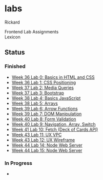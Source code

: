 # labs
Rickard

Frontend Lab Assignments  
Lexicon

## Status

### Finished

- [Week 36 Lab 0: Basics in HTML and CSS](00_week36_basics_html_css/)
- [Week 36 Lab 1: CSS Positioning](01_week36_css_positioning/)  
- [Week 37 Lab 2: Media Queries](02_week37_media_queries/)  
- [Week 37 Lab 3: Bootstrap](03_week37_bootstrap/)  
- [Week 38 Lab 4: Basics JavaScript](04_week38_basics_js/)
- [Week 38 Lab 5: Arrays](05_week38_arrays/)
- [Week 39 Lab 6: Arrow Functions](06_week39_arrow_functions/) 
- [Week 39 Lab 7: DOM Manipulation](07_week39_dom_manipulation/)
- [Week 40 Lab 8: Form Validation](08_week40_form_validation/) 
- [Week 40 Lab 9: Navigation, Array, Switch](09_week40_nav_array_switch/)
- [Week 41 Lab 10: Fetch (Deck of Cards API)](10_week41_fetch/)
- [Week 43 Lab 11: UX VPC](11_week43_ux_vpc/)
- [Week 43 Lab 12: UX Wireframe](12_week43_ux_wireframe/)
- [Week 44 Lab 14: Node Web Server](14_week44_node_web_server/)
- [Week 44 Lab 15: Node Web Server](15_week44_node_todo_app/)

### In Progress
-
